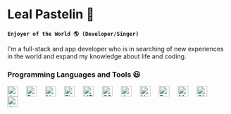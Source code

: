 # Leal Pastelin 🐒

**`Enjoyer of the World 🌎 (Developer/Singer)`**

I'm a full-stack and app developer who is in searching of new experiences in the world and expand my knowledge about life and coding.

### Programming Languages and Tools 😃

<img align='left' alt='JavaScript' width='24px' style="padding-right:16px;" src="https://cdn.jsdelivr.net/gh/devicons/devicon/icons/javascript/javascript-plain.svg" />
<img align='left' alt='React' width='24px' style="padding-right:16px;" src="https://cdn.jsdelivr.net/gh/devicons/devicon/icons/react/react-original.svg" />
<img align='left' alt='NextJs' width='24px' style="padding-right:16px;" src="https://cdn.jsdelivr.net/gh/devicons/devicon/icons/nextjs/nextjs-original.svg" />
<img align='left' alt='Figma' width='24px' style="padding-right:16px;" src="https://cdn.jsdelivr.net/gh/devicons/devicon/icons/figma/figma-original.svg" />
<img align='left' alt='HTML' width='24px' style="padding-right:16px;" src="https://cdn.jsdelivr.net/gh/devicons/devicon/icons/html5/html5-plain.svg" />
<img align='left' alt='CSS' width='24px' style="padding-right:16px;" src="https://cdn.jsdelivr.net/gh/devicons/devicon/icons/css3/css3-plain.svg" />
<img align='left' alt='Jest' width='24px' style="padding-right:16px;" src="https://cdn.jsdelivr.net/gh/devicons/devicon/icons/jest/jest-plain.svg" />
<img align='left' alt='NodeJS' width='24px' style="padding-right:16px;" src="https://cdn.jsdelivr.net/gh/devicons/devicon/icons/nodejs/nodejs-original.svg" />
<img align='left' alt='Express' width='24px' style="padding-right:16px;" src="https://cdn.jsdelivr.net/gh/devicons/devicon/icons/express/express-original.svg" />
<img align='left' alt='MySQL' width='24px' style="padding-right:16px;" src="https://cdn.jsdelivr.net/gh/devicons/devicon/icons/mysql/mysql-original.svg" />
<img align='left' alt='Git' width='24px' style="padding-right:16px;" src="https://cdn.jsdelivr.net/gh/devicons/devicon/icons/git/git-original.svg" />
<img align='left' alt='Java' width='24px' style="padding-right:16px;" src="https://cdn.jsdelivr.net/gh/devicons/devicon/icons/java/java-original.svg" />






